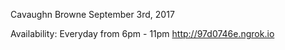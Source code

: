 Cavaughn Browne
September 3rd, 2017

Availability: Everyday from 6pm - 11pm
http://97d0746e.ngrok.io

